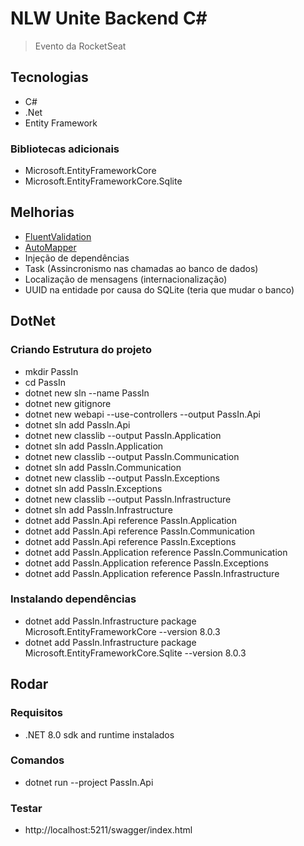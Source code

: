 # NLW Unite Backend C#

> Evento da RocketSeat

## Tecnologias

- C#
- .Net
- Entity Framework

### Bibliotecas adicionais

- Microsoft.EntityFrameworkCore
- Microsoft.EntityFrameworkCore.Sqlite

## Melhorias

- [FluentValidation](https://docs.fluentvalidation.net/en/latest/)
- [AutoMapper](https://automapper.org/)
- Injeção de dependências
- Task (Assincronismo nas chamadas ao banco de dados)
- Localização de mensagens (internacionalização)
- UUID na entidade por causa do SQLite (teria que mudar o banco)

## DotNet

### Criando Estrutura do projeto

- mkdir PassIn
- cd PassIn
- dotnet new sln --name PassIn
- dotnet new gitignore
- dotnet new webapi --use-controllers --output PassIn.Api
- dotnet sln add PassIn.Api
- dotnet new classlib --output PassIn.Application
- dotnet sln add PassIn.Application
- dotnet new classlib --output PassIn.Communication
- dotnet sln add PassIn.Communication
- dotnet new classlib --output PassIn.Exceptions
- dotnet sln add PassIn.Exceptions
- dotnet new classlib --output PassIn.Infrastructure
- dotnet sln add PassIn.Infrastructure
- dotnet add PassIn.Api reference PassIn.Application
- dotnet add PassIn.Api reference PassIn.Communication
- dotnet add PassIn.Api reference PassIn.Exceptions
- dotnet add PassIn.Application reference PassIn.Communication
- dotnet add PassIn.Application reference PassIn.Exceptions
- dotnet add PassIn.Application reference PassIn.Infrastructure

### Instalando dependências

- dotnet add PassIn.Infrastructure package Microsoft.EntityFrameworkCore --version 8.0.3
- dotnet add PassIn.Infrastructure package Microsoft.EntityFrameworkCore.Sqlite --version 8.0.3

## Rodar

### Requisitos

- .NET 8.0 sdk and runtime instalados

### Comandos

- dotnet run --project PassIn.Api

### Testar

- http://localhost:5211/swagger/index.html
